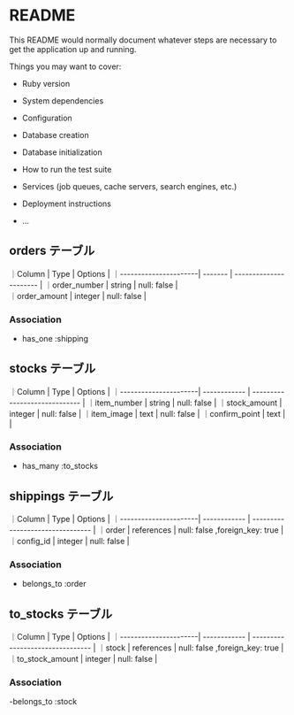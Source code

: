 # README

This README would normally document whatever steps are necessary to get the
application up and running.

Things you may want to cover:

* Ruby version

* System dependencies

* Configuration

* Database creation

* Database initialization

* How to run the test suite

* Services (job queues, cache servers, search engines, etc.)

* Deployment instructions

* ...


## orders テーブル

｜Column                | Type     |  Options                 |
｜----------------------| -------  |  ----------------------  | 
｜order_number          | string   |  null: false             |       
｜order_amount          | integer  |  null: false             |


### Association

- has_one :shipping




## stocks テーブル

｜Column                | Type          |  Options                          |
｜----------------------| ------------  |  -----------------------------    |
｜item_number           | string        |  null: false                      |
｜stock_amount          | integer       |  null: false                      |
｜item_image            | text          |  null: false                      |
｜confirm_point         | text          |                                   |



### Association
- has_many :to_stocks



## shippings テーブル

｜Column                | Type          |  Options                          |
｜----------------------| ------------  |  -------------------------------- |
｜order                 | references    |  null: false ,foreign_key: true   |
｜config_id             | integer       |  null: false                      |




### Association

- belongs_to :order



## to_stocks テーブル

｜Column                | Type          |  Options                          |
｜----------------------| ------------  |  -------------------------------- |
｜stock                 | references    |  null: false ,foreign_key: true   |
｜to_stock_amount       | integer       |  null: false                      |



### Association

-belongs_to :stock
